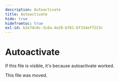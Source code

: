 ```yaml
---
description: Autoactivate
title: Autoactivate
hide: true
hidefromtoc: true
exl-id: b2e7dc0c-3c0a-4e20-b761-6f334eff223c
---
```

# Autoactivate

If this file is visible, it's because autoactivate worked.

This file was moved.
